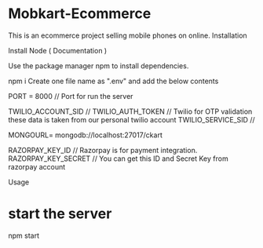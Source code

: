 # Mobkart-Ecommerce
This is an ecommerce project selling mobile phones on online.
Installation

Install Node ( Documentation )

Use the package manager npm to install dependencies.

npm i
Create one file name as ".env" and add the below contents

PORT = 8000 // Port for run the server

TWILIO_ACCOUNT_SID //
TWILIO_AUTH_TOKEN // Twilio for OTP validation these data is taken from our personal twilio account
TWILIO_SERVICE_SID //

MONGOURL= mongodb://localhost:27017/ckart

RAZORPAY_KEY_ID // Razorpay is for payment integration.
RAZORPAY_KEY_SECRET // You can get this ID and Secret Key from razorpay account

Usage


# start the server
npm start
